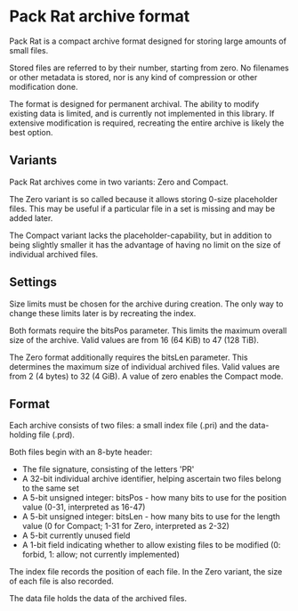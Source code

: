 # Pack Rat archive format #

Pack Rat is a compact archive format designed for storing large amounts of small files.

Stored files are referred to by their number, starting from zero. No filenames or other metadata is stored, nor is any kind of compression or other modification done.

The format is designed for permanent archival. The ability to modify existing data is limited, and is currently not implemented in this library. If extensive modification is required, recreating the entire archive is likely the best option.

## Variants ##

Pack Rat archives come in two variants: Zero and Compact.

The Zero variant is so called because it allows storing 0-size placeholder files. This may be useful if a particular file in a set is missing and may be added later.

The Compact variant lacks the placeholder-capability, but in addition to being slightly smaller it has the advantage of having no limit on the size of individual archived files.

## Settings ##

Size limits must be chosen for the archive during creation. The only way to change these limits later is by recreating the index.

Both formats require the bitsPos parameter. This limits the maximum overall size of the archive. Valid values are from 16 (64 KiB) to 47 (128 TiB).

The Zero format additionally requires the bitsLen parameter. This determines the maximum size of individual archived files. Valid values are from 2 (4 bytes) to 32 (4 GiB). A value of zero enables the Compact mode.

## Format ##

Each archive consists of two files: a small index file (.pri) and the data-holding file (.prd).

Both files begin with an 8-byte header:
- The file signature, consisting of the letters 'PR'
- A 32-bit individual archive identifier, helping ascertain two files belong to the same set
- A 5-bit unsigned integer: bitsPos - how many bits to use for the position value (0-31, interpreted as 16-47)
- A 5-bit unsigned integer: bitsLen - how many bits to use for the length value (0 for Compact; 1-31 for Zero, interpreted as 2-32)
- A 5-bit currently unused field
- A 1-bit field indicating whether to allow existing files to be modified (0: forbid, 1: allow; not currently implemented)

The index file records the position of each file. In the Zero variant, the size of each file is also recorded.

The data file holds the data of the archived files.
